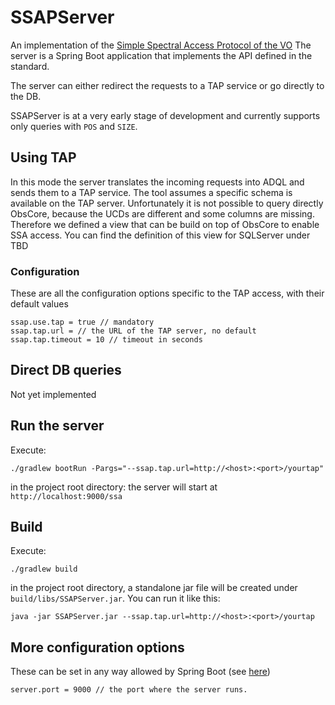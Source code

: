 # SSAPServer
An implementation of the [Simple Spectral Access Protocol of the VO](http://www.ivoa.net/documents/SSA/20120210/REC-SSA-1.1-20120210.pdf)
The server is a Spring Boot application that implements the API defined in the standard.

The server can either redirect the requests to a TAP service or go directly to the DB.

SSAPServer is at a very early stage of development and currently supports only queries with `POS` and `SIZE`.

## Using TAP
In this mode the server translates the incoming requests into ADQL and sends them to a TAP service.
The tool assumes a specific schema is available on the TAP server. Unfortunately it is not possible to query directly ObsCore, 
because the UCDs are different and some columns are missing. Therefore we defined a view that can be build on top of
ObsCore to enable SSA access. You can find the definition of this view for SQLServer under TBD

### Configuration 
These are all the configuration options specific to the TAP access, with their default values
```
ssap.use.tap = true // mandatory
ssap.tap.url = // the URL of the TAP server, no default
ssap.tap.timeout = 10 // timeout in seconds
```

## Direct DB queries
Not yet implemented

## Run the server
Execute:
```
./gradlew bootRun -Pargs="--ssap.tap.url=http://<host>:<port>/yourtap"
```
in the project root directory: the server will start at `http://localhost:9000/ssa`
## Build
Execute:
```
./gradlew build
```
in the project root directory, a standalone jar file will be created under `build/libs/SSAPServer.jar`. You can run it like this:
```
java -jar SSAPServer.jar --ssap.tap.url=http://<host>:<port>/yourtap
```

## More configuration options
These can be set in any way allowed by Spring Boot (see [here](https://docs.spring.io/spring-boot/docs/current/reference/html/boot-features-external-config.html))
```
server.port = 9000 // the port where the server runs.
```

